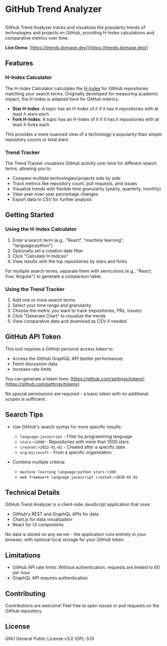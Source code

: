 # GitHub Trend Analyzer

<img src="https://domage.github.io/github-trend-analyzer/images/Trends.png" alt=""></p>

GitHub Trend Analyzer tracks and visualizes the popularity trends of technologies and projects on GitHub, providing H-Index calculations and comparative metrics over time.

**Live Demo**: [https://trends.domage.dev/](https://trends.domage.dev/)

## Features

### H-Index Calculator

The H-Index Calculator calculates the [H-Index](https://en.wikipedia.org/wiki/H-index) for GitHub repositories matching your search terms. Originally developed for measuring academic impact, the H-Index is adapted here for GitHub metrics:

- **Star H-Index**: A topic has an H-Index of _h_ if it has _h_ repositories with at least _h_ stars each
- **Fork H-Index**: A topic has an H-Index of _h_ if it has _h_ repositories with at least _h_ forks each

This provides a more nuanced view of a technology's popularity than simple repository counts or total stars.

### Trend Tracker

The Trend Tracker visualizes GitHub activity over time for different search terms, allowing you to:

- Compare multiple technologies/projects side by side
- Track metrics like repository count, pull requests, and issues
- Visualize trends with flexible time granularity (yearly, quarterly, monthly)
- View year-over-year percentage changes
- Export data to CSV for further analysis

## Getting Started

### Using the H-Index Calculator

1. Enter a search term (e.g., "React", "machine learning", "language:python")
2. Optionally set a creation date filter
3. Click "Calculate H-Indices"
4. View results with the top repositories by stars and forks

For multiple search terms, separate them with semicolons (e.g., "React; Vue; Angular") to generate a comparison table.

### Using the Trend Tracker

1. Add one or more search terms
2. Select your time range and granularity
3. Choose the metric you want to track (repositories, PRs, issues)
4. Click "Generate Chart" to visualize the trends
5. View comparative data and download as CSV if needed

## GitHub API Token

This tool requires a GitHub personal access token to:
- Access the GitHub GraphQL API (better performance)
- Fetch discussion data
- Increase rate limits

You can generate a token here: [https://github.com/settings/tokens](https://github.com/settings/tokens)

No special permissions are required - a basic token with no additional scopes is sufficient.

## Search Tips

- Use GitHub's search syntax for more specific results:
  - `language:javascript` - Filter by programming language
  - `stars:>1000` - Repositories with more than 1000 stars
  - `created:>2022-01-01` - Created after a specific date
  - `org:microsoft` - From a specific organization

- Combine multiple criteria:
  - `machine learning language:python stars:>100`
  - `web framework language:javascript created:>2020-01-01`

## Technical Details

GitHub Trend Analyzer is a client-side JavaScript application that uses:
- GitHub's REST and GraphQL APIs for data
- Chart.js for data visualization
- React for UI components

No data is stored on any server - the application runs entirely in your browser, with optional local storage for your GitHub token.

## Limitations

- GitHub API rate limits: Without authentication, requests are limited to 60 per hour
- GraphQL API requires authentication

## Contributing

Contributions are welcome! Feel free to open issues or pull requests on the GitHub repository.

## License

GNU General Public License v3.0 (GPL-3.0)

